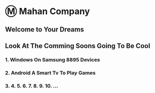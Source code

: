# Ⓜ️ Mahan Company
## Welcome to Your Dreams

## Look At The Comming Soons Going To Be Cool

### 1. Windows On Samsung 8895 Devices

### 2. Android A Smart Tv To Play Games

### 3. 4. 5. 6. 7. 8. 9. 10. ...
